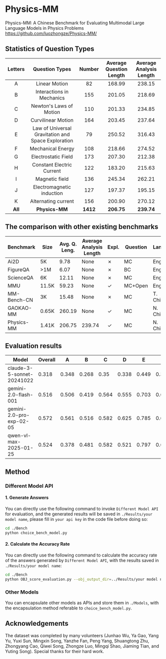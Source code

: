 # Physics-MM

Physics-MM: A Chinese Benchmark for Evaluating Multimodal Large Language Models in Physics Problems
https://github.com/luozhongze/Physics-MM/

## Statistics of Question Types

| Letters     | Question Types              | Number     | Average Question Length     | Average Analysis Length     |
| :-----: | :----------------: | :-----: | :-----: | :-----: |
| A       | Linear Motion      | 82       | 168.99       | 238.15       |
| B       | Interactions in Mechanics   | 155       | 201.05       | 218.69       |
| C       | Newton's Laws of Motion   | 110       | 201.33       | 234.85       |
| D       | Curvilinear Motion   | 164       | 203.45       | 237.64       |
| E       | Law of Universal Gravitation and Space Exploration   | 79       | 250.52       | 316.43       |
| F       | Mechanical Energy   | 108       | 218.66       | 274.52       |
| G       | Electrostatic Field   | 173       | 207.30       | 212.38       |
| H       | Constant Electric Current   | 122       | 183.20       | 215.63       |
| I       | Magnetic field   | 136       | 245.34       | 262.21       |
| J       | Electromagnetic induction   | 127       | 197.37       | 195.15       |
| K       | Alternating current   | 156       | 200.90       | 270.12       |
| **All**       | **Physics-MM**   | **1412**       | **206.75**       | **239.74**       |

## The comparison with other existing benchmarks

| Benchmark       | Size   | Avg. Q. Leng. | Average Analysis Length     | Expl. | Question     | Lang.  |
| --------------- | ------ | ------------- | ------------- | ----- | ------------ | ------ |
| Ai2D            | 5K     | 9.78          | None | ✗     | MC           | Eng.   |
| FigureQA        | >1M    | 6.07          | None | ✗     | BC           | Eng.   |
| ScienceQA       | 6K     | 12.11         | None | ✗     | MC           | Eng.   |
| MMU             | 11.5K  | 59.23         | None | ✓     | MC+Open      | Eng.   |
| MM-Bench-CN     | 3K     | 15.48         | None | ✗     | MC           | T. Chi |
| GAOKAO-MM       | 0.65K  | 260.19        | None | ✓     | MC           | N. Chi |
| Physics-MM      | 1.41K  | 206.75        | 239.74 | ✓     | MC           | N. Chi |

## Evaluation results

| Model             | Overall   | A     | B     | C     | D     | E     | F     | G     | H     | I     | J     | K     |
| --------------------------- | ----- | ----- | ----- | ----- | ----- | ----- | ----- | ----- | ----- | ----- | ----- | ----- |
| claude-3-5-sonnet-20241022  | 0.318 | 0.348 | 0.268 | 0.35 | 0.338 | 0.449 | 0.37 | 0.249  | 0.389 | 0.283 | 0.291  | 0.276 |
| gemini-2.0-flash-001        | 0.516 | 0.506 | 0.419 | 0.564 | 0.555 | 0.703 | 0.62  | 0.425 | 0.57  | 0.5   | 0.488 | 0.474 |
| gemini-2.0-pro-exp-02-05    | 0.572 | 0.561 | 0.516 | 0.582 | 0.625 | 0.785 | 0.639 | 0.488  | 0.635 | 0.526 | 0.52  | 0.542 |
| qwen-vl-max-2025-01-25      | 0.524 | 0.378 | 0.481 | 0.582 | 0.521 | 0.797 | 0.681 | 0.39  | 0.574 | 0.485 | 0.48  | 0.542 |

## Method

### Different Model API

#### 1. Generate Answers

You can directly use the following command to invoke `Different Model API` for evaluation, and the generated results will be saved in `./Results/your model name`, please fill in `your api key` in the code file before doing so:

```bash
cd ./Bench
python choice_bench_model.py
```

#### 2. Calculate the Accuracy Rate

You can directly use the following command to calculate the accuracy rate of the answers generated by `Different Model API`, with the results saved in `./Results/your model name`:

```bash
cd ./Bench
python OBJ_score_evaluation.py --obj_output_dir=../Results/your model name
```

### Other Models

You can encapsulate other models as APIs and store them in `./Models`, with the encapsulation method referable to `choice_bench_model.py`.

## Acknowledgements

The dataset was completed by many volunteers (Junhao Wu, Ya Gao, Yang Yu, Yuxi Sun, Mingxin Song, Yanzhe Fan, Peng Yang, Shuangtong Zhu, Zhongyang Cao, Qiwei Song, Zhongze Luo, Mingqi Shao, Jiaming Tian, and Yuting Song). Special thanks for their hard work.
